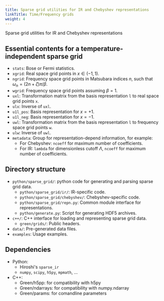 ```yaml
---
title: Sparse grid utilities for IR and Chebyshev representations
linkTitle: Time/Frequency grids
weight: 4
---
```


Sparse grid utilities for IR and Chebyshev representations

## Essential contents for a temperature-independent sparse grid

- `stats`: Bose or Fermi statistics.
- `xgrid`: Real space grid points in $x \in (-1, 1)$.
- `ngrid`: Frequency space grid points in Matsubara indices $n$, such that
  $\omega_n = (2n+\zeta)\pi/\beta$.
- `wgrid`: Frequency space grid points assuming $\beta=1$.
- `uxl`: Transformation matrix from the basis representation `l` to real space
  grid points `x`.
- `ulx`: Inverse of `uxl`.
- `u1l_pos`: Basis representation for $x=+1$.
- `u1l_neg`: Basis representation for $x=-1$.
- `uwl`: Transformation matrix from the basis representation `l` to frequency
  space grid points `w`.
- `ulw`: Inverse of `uwl`.
- `metadata`: Group for representation-depend information, for example:
    - For Chebyshev: `ncoeff` for maximum number of coefficients.
    - For IR: `lambda` for dimensionless cutoff $\Lambda$, `ncoeff` for maximum
      number of coefficients.

## Directory structure

- `python/sparse_grid/`: python code for generating and parsing sparse grid data.
    - `python/sparse_grid/ir/`: IR-specific code.
    - `python/sparse_grid/chebyshev/`: Chebyshev-specific code.
    - `python/sparse_grid/repn.py`: Common module interface for representations.
    - `python/generate.py`: Script for generating HDF5 archives.
- `c++/`: C++ interface for loading and representing sparse grid data.
    - `green/grids/`: Public headers.
- `data/`: Pre-generated data files.
- `examples`: Usage examples.

## Dependencies

- Python:
    - Hiroshi's `sparse_ir`
    - `numpy`, `scipy`, `h5py`, `mpmath`, ...
- C++:
    - Green/h5pp: for compatibility with h5py
    - Green/ndarrays: for compatibility with numpy.ndarray
    - Green/params: for comandline parameters

